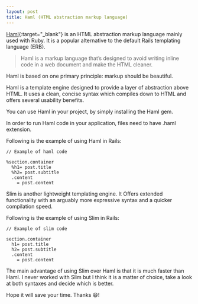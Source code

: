 ```yaml
---
layout: post
title: Haml (HTML abstraction markup language) 
---
```


[Haml](http://haml.info/){:target="_blank"} is an HTML abstraction markup language mainly used with Ruby. It is a popular alternative to the default Rails templating language (ERB).

> Haml is a markup language that’s designed to avoid writing inline code in a web document and make the HTML cleaner.

Haml is based on one primary principle: markup should be beautiful.

Haml is a template engine designed to provide a layer of abstraction above HTML. It uses a clean, concise syntax which compiles down to HTML and offers several usability benefits.

You can use Haml in your project, by simply installing the Haml gem. 

In order to run Haml code in your application, files need to have .haml extension.

Following is the example of using Haml in Rails:
```haml
// Example of haml code

%section.container
  %h1= post.title
  %h2= post.subtitle
  .content
    = post.content
```

Slim is another lightweight templating engine. It Offers extended functionality with an arguably more expressive syntax and a quicker compilation speed.

Following is the example of using Slim in Rails:
```slim
// Example of slim code

section.container
  h1= post.title
  h2= post.subtitle
  .content
    = post.content
```

The main advantage of using Slim over Haml is that it is much faster than Haml. I never worked with Slim but I think it is a matter of choice, take a look at both syntaxes and decide which is better.

Hope it will save your time. Thanks :smile:!
